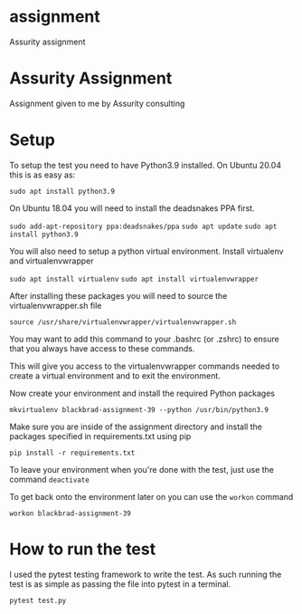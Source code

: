 # assignment
Assurity assignment

# Assurity Assignment
Assignment given to me by Assurity consulting

# Setup

To setup the test you need to have Python3.9 installed. On Ubuntu 20.04 this is
as easy as:

`sudo apt install python3.9`

On Ubuntu 18.04 you will need to install the deadsnakes PPA first.

`sudo add-apt-repository ppa:deadsnakes/ppa`
`sudo apt update`
`sudo apt install python3.9`

You will also need to setup a python virtual environment. Install virtualenv
and virtualenvwrapper

`sudo apt install virtualenv`
`sudo apt install virtualenvwrapper`

After installing these packages you will need to source the virtualenvwrapper.sh
file

`source /usr/share/virtualenvwrapper/virtualenvwrapper.sh`

You may want to add this command to your .bashrc (or .zshrc) to ensure that you
always have access to these commands.

This will give you access to the virtualenvwrapper commands needed to create a
virtual environment and to exit the environment.

Now create your environment and install the required Python packages

`mkvirtualenv blackbrad-assignment-39 --python /usr/bin/python3.9`

Make sure you are inside of the assignment directory and install the packages
specified in requirements.txt using pip

`pip install -r requirements.txt`

To leave your environment when you're done with the test, just use the command
`deactivate`

To get back onto the environment later on you can use the `workon` command

`workon blackbrad-assignment-39`

# How to run the test

I used the pytest testing framework to write the test. As such running the
test is as simple as passing the file into pytest in a terminal.

`pytest test.py`
